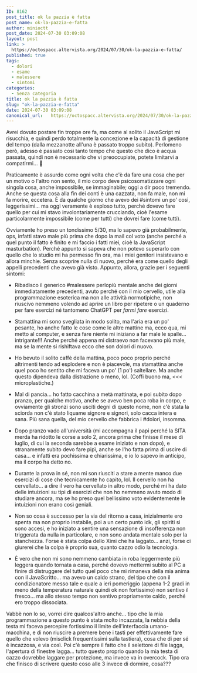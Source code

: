 ```yaml
---
ID: 8162
post_title: ok la pazzia è fatta
post_name: ok-la-pazzia-e-fatta
author: minioctt
post_date: 2024-07-30 03:09:08
layout: post
link: >
  https://octospacc.altervista.org/2024/07/30/ok-la-pazzia-e-fatta/
published: true
tags:
  - dolori
  - esame
  - malessere
  - sintomi
categories:
  - Senza categoria
title: ok la pazzia è fatta
slug: "ok-la-pazzia-e-fatta"
date: 2024-07-30 03:09:08
canonical_url:   https://octospacc.altervista.org/2024/07/30/ok-la-pazzia-e-fatta/
---
```

<!-- wp:paragraph -->
<p markdown="1">Avrei dovuto postare fin troppe ore fa, ma come al solito il JavaScript mi risucchia, e quindi perdo totalmente la concezione e la capacità di gestione del tempo (dalla mezzanotte all'una è passato troppo subito). Perlomeno però, adesso è passato così tanto tempo che questo che dico è acqua passata, quindi non è necessario che vi preoccupiate, potete limitarvi a compatirmi... 🤗</p>
<!-- /wp:paragraph -->

<!-- wp:paragraph -->
<p markdown="1">Praticamente è assurdo come ogni volta che c'è da fare una cosa che per un motivo o l'altro non sento, il mio corpo deve psicosomatizzare ogni singola cosa, anche impossibile, se immaginabile; oggi a dir poco tremendo. Anche se questa cosa alla fin dei conti è una cazzata, non fa male, non mi fa morire, eccetera. È da qualche giorno che avevo dei #sintomi un po' così, leggerissimi... ma oggi veramente è esploso tutto, perché dovevo fare quello per cui mi stavo involontariamente crucciando, cioè l'esame particolarmente impossibile (come per tutti) che dovrei fare (come tutti).</p>
<!-- /wp:paragraph -->

<!-- wp:paragraph -->
<p markdown="1">Ovviamente ho preso un tondissimo 5/30, ma lo sapevo già probabilmente, ops, infatti stavo male più prima che dopo la mail col voto (anche perché a quel punto il fatto è finito e mi faccio i fatti miei, cioè la JavaScript masturbation). Perché appunto si sapeva che non potevo superarlo con quello che lo studio mi ha permesso fin ora, ma i miei genitori insistevano e allora minchie. Senza scoprire nulla di nuovo, perché era come quello degli appelli precedenti che avevo già visto. Appunto, allora, grazie per i seguenti sintomi:</p>
<!-- /wp:paragraph -->

<!-- wp:list -->
<ul><!-- wp:list-item -->
<li>Ribadisco il generico #malessere perlopiù mentale anche dei giorni immediatamente precedenti, avuto perché con il mio cervello, utile alla programmazione esoterica ma non alle attività normotipiche, non riuscivo nemmeno volendo ad aprire un libro per ripetere o un quaderno per fare esercizi né tantomeno ChatGPT per <em>farmi fare</em> esercizi.</li>
<!-- /wp:list-item --></ul>
<!-- /wp:list -->

<!-- wp:list -->
<ul><!-- wp:list-item -->
<li>Stamattina mi sono svegliata in modo solito, ma l'aria era un po' pesante, ho anche fatto le cose come le altre mattine ma, ecco qua, mi metto al computer, e senza fare niente mi iniziano a far male le spalle... intrigante!!! Anche perché appena mi distraevo non facevano più male, ma se la mente si rishiftava ecco che son dolori di nuovo.</li>
<!-- /wp:list-item --></ul>
<!-- /wp:list -->

<!-- wp:list -->
<ul><!-- wp:list-item -->
<li>Ho bevuto il solito caffè della mattina, poco poco proprio perché altrimenti tendo ad esplodere e non è piacevole, ma stamattina anche quel poco ho sentito che mi faceva un po' (1 po') saltellare. Ma anche questo dipendeva dalla distrazione o meno, lol. (Coffi buono ma, &lt;&lt;&lt; microplastiche.)</li>
<!-- /wp:list-item --></ul>
<!-- /wp:list -->

<!-- wp:list -->
<ul><!-- wp:list-item -->
<li>Mal di pancia... ho fatto cacchina a metà mattinata, e poi subito dopo pranzo, per qualche motivo, anche se avevo ben poca roba in corpo, e ovviamente gli stronzi sono usciti degni di questo nome, non c'è stata la sciorda non c'è stato liquame signore e signori, solo cacca intera e sana. Più sana quella, del mio cervello che fabbrica i #dolori, insomma.</li>
<!-- /wp:list-item --></ul>
<!-- /wp:list -->

<!-- wp:list -->
<ul><!-- wp:list-item -->
<li>Dopo pranzo vado all'università (mi accompagna il papi perché la SITA merda ha ridotto le corse a solo 2, ancora prima che finisse il mese di luglio, di cui la seconda sarebbe a esame iniziato e non dopo), e stranamente subito devo fare pipì, anche se l'ho fatta prima di uscire di casa... e infatti era pochissima e chiarissima, e io lo sapevo in anticipo, ma il corpo ha detto no.</li>
<!-- /wp:list-item --></ul>
<!-- /wp:list -->

<!-- wp:list -->
<ul><!-- wp:list-item -->
<li>Durante la prova in sé, non mi son riusciti a stare a mente manco due esercizi di cose che tecnicamente ho capito, lol. Il cervello non ha cervellato... a dire il vero ha cervellato in altro modo, perché mi ha dato delle intuizioni su tipi di esercizi che non ho nemmeno avuto modo di studiare ancora, ma se ho preso quel bellissimo voto evidentemente le intuizioni non erano così geniali.</li>
<!-- /wp:list-item --></ul>
<!-- /wp:list -->

<!-- wp:list -->
<ul><!-- wp:list-item -->
<li>Non so cosa è successo per la via del ritorno a casa, inizialmente ero spenta ma non proprio instabile, poi a un certo punto idk, gli spiriti si sono accesi, e ho iniziato a sentire una sensazione di insofferenza non triggerata da nulla in particolare, e non sono andata mentale solo per la stanchezza. Forse è stata colpa dello Ximi che ha laggato... anzi, forse ci giurerei che la colpa è proprio sua, quanto cazzo odio la tecnologia.</li>
<!-- /wp:list-item --></ul>
<!-- /wp:list -->

<!-- wp:list -->
<ul><!-- wp:list-item -->
<li>È vero che non mi sono nemmeno cambiata in roba leggermente più leggera quando tornata a casa, perché dovevo mettermi subito al PC a finire di distruggere del tutto quel poco che mi rimaneva della mia anima con il JavaScritto... ma avevo un caldo strano, del tipo che con il condizionatore messo tale e quale a ieri pomeriggio (appena 1-2 gradi in meno della temperatura naturale quindi ok non fortissimo) non sentivo il fresco... ma allo stesso tempo non sentivo propriamente caldo, perché ero troppo dissociata.</li>
<!-- /wp:list-item --></ul>
<!-- /wp:list -->

<!-- wp:paragraph -->
<p markdown="1">Vabbè non lo so, vorrei dire qualcos'altro anche... tipo che la mia programmazione a questo punto è stata molto incazzata, la nebbia della testa mi faceva percepire fortissimo il limite dell'interfaccia umano-macchina, e di non riuscire a premere bene i tasti per effettivamente fare quello che volevo (misclick frequentissimi sulla tastiera), cosa che di per sé è incazzosa, e via così. Poi c'è sempre il fatto che il selettore di file lagga, l'apertura di finestre lagga... tutto questo proprio quando la mia testa di cazzo dovrebbe laggare per protezione, ma invece va in overcock. Tipo ora che finisco di scrivere questo coso alle 3 invece di dormire, cosa???</p>
<!-- /wp:paragraph -->